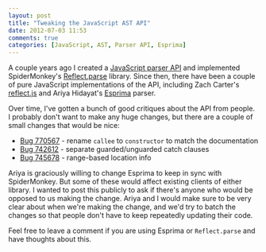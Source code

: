 ```yaml
---
layout: post
title: "Tweaking the JavaScript AST API"
date: 2012-07-03 11:53
comments: true
categories: [JavaScript, AST, Parser API, Esprima]
---
```


A couple years ago I created a [JavaScript parser API](https://developer.mozilla.org/en/SpiderMonkey/Parser_API) and implemented SpiderMonkey's [Reflect.parse](https://developer.mozilla.org/en/SpiderMonkey/Parser_API#Reflect.parse%28src.5B.2C_options.5D%29) library. Since then, there have been a couple of pure JavaScript implementations of the API, including Zach Carter's [reflect.js](https://github.com/zaach/reflect.js) and Ariya Hidayat's [Esprima](http://esprima.org) parser.

Over time, I've gotten a bunch of good critiques about the API from people. I probably don't want to make any huge changes, but there are a couple of small changes that would be nice:

  * [Bug 770567](https://bugzilla.mozilla.org/show_bug.cgi?id=770567) - rename `callee` to `constructor` to match the documentation
  * [Bug 742612](https://bugzilla.mozilla.org/show_bug.cgi?id=742612) - separate guarded/unguarded catch clauses
  * [Bug 745678](https://bugzilla.mozilla.org/show_bug.cgi?id=745678) - range-based location info

Ariya is graciously willing to change Esprima to keep in sync with SpiderMonkey. But some of these would affect existing clients of either library. I wanted to post this publicly to ask if there's anyone who would be opposed to us making the change. Ariya and I would make sure to be very clear about when we're making the change, and we'd try to batch the changes so that people don't have to keep repeatedly updating their code.

Feel free to leave a comment if you are using Esprima or `Reflect.parse` and have thoughts about this.
